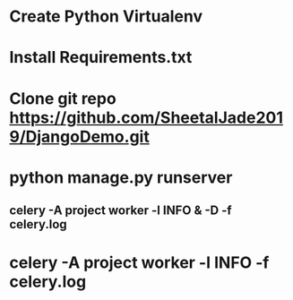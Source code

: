 # Create Python Virtualenv
# Install Requirements.txt
# Clone git repo https://github.com/SheetalJade2019/DjangoDemo.git
# python manage.py runserver
## celery -A project worker -l INFO & -D -f celery.log
# celery -A project worker -l INFO -f celery.log

